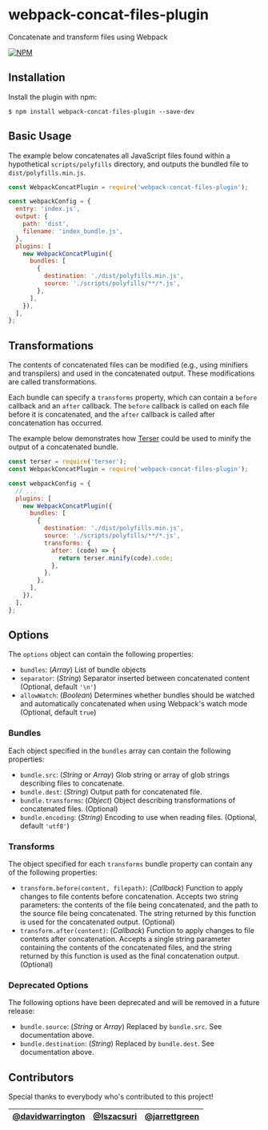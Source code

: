# webpack-concat-files-plugin
Concatenate and transform files using Webpack

[![NPM](https://nodei.co/npm/webpack-concat-files-plugin.png)](https://nodei.co/npm/webpack-concat-files-plugin/)

## Installation
Install the plugin with npm:
```shell
$ npm install webpack-concat-files-plugin --save-dev
```

## Basic Usage
The example below concatenates all JavaScript files found within a hypothetical `scripts/polyfills` directory, and outputs the bundled file to `dist/polyfills.min.js`.

```js
const WebpackConcatPlugin = require('webpack-concat-files-plugin');

const webpackConfig = {
  entry: 'index.js',
  output: {
    path: 'dist',
    filename: 'index_bundle.js',
  },
  plugins: [
    new WebpackConcatPlugin({
      bundles: [
        {
          destination: './dist/polyfills.min.js',
          source: './scripts/polyfills/**/*.js',
        },
      ],
    }),
  ],
};
```

## Transformations
The contents of concatenated files can be modified (e.g., using minifiers and transpilers) and used in the concatenated output. These modifications are called transformations.

Each bundle can specify a `transforms` property, which can contain a `before` callback and an `after` callback. The `before` callback is called on each file before it is concatenated, and the `after` callback is called after concatenation has occurred.

The example below demonstrates how [Terser](https://www.npmjs.com/package/terser) could be used to minify the output of a concatenated bundle.

```js
const terser = require('terser');
const WebpackConcatPlugin = require('webpack-concat-files-plugin');

const webpackConfig = {
  // ...
  plugins: [
    new WebpackConcatPlugin({
      bundles: [
        {
          destination: './dist/polyfills.min.js',
          source: './scripts/polyfills/**/*.js',
          transforms: {
            after: (code) => {
              return terser.minify(code).code;
            },
          },
        },
      ],
    }),
  ],
};
```

## Options
The `options` object can contain the following properties:

* `bundles`: (_Array_) List of bundle objects
* `separator`: (_String_) Separator inserted between concatenated content (Optional, default `'\n'`)
* `allowWatch`: (_Boolean_) Determines whether bundles should be watched and automatically concatenated when using Webpack's watch mode (Optional, default `true`)

### Bundles
Each object specified in the `bundles` array can contain the following properties:

* `bundle.src`: (_String_ or _Array_) Glob string or array of glob strings describing files to concatenate.
* `bundle.dest`: (_String_) Output path for concatenated file.
* `bundle.transforms`: (_Object_) Object describing transformations of concatenated files. (Optional)
* `bundle.encoding`: (_String_) Encoding to use when reading files. (Optional, default `'utf8'`)

### Transforms
The object specified for each `transforms` bundle property can contain any of the following properties:

* `transform.before(content, filepath)`: (_Callback_) Function to apply changes to file contents before concatenation. Accepts two string parameters: the contents of the file being concatenated, and the path to the source file being concatenated. The string returned by this function is used for the concatenated output. (Optional)
* `transform.after(content)`: (_Callback_) Function to apply changes to file contents after concatenation. Accepts a single string parameter containing the contents of the concatenated files, and the string returned by this function is used as the final concatenation output. (Optional)

### Deprecated Options
The following options have been deprecated and will be removed in a future release:

* `bundle.source`: (_String_ or _Array_) Replaced by `bundle.src`. See documentation above.
* `bundle.destination`: (_String_) Replaced by `bundle.dest`. See documentation above.

## Contributors
Special thanks to everybody who's contributed to this project!

| [@davidwarrington](https://github.com/davidwarrington) | [@Iszacsuri](https://github.com/lszacsuri) | [@jarrettgreen](https://github.com/jarrettgreen)
|-|-|-|
